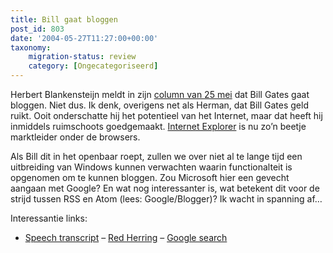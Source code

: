 ```yaml
---
title: Bill gaat bloggen
post_id: 803
date: '2004-05-27T11:27:00+00:00'
taxonomy:
    migration-status: review
    category: [Ongecategoriseerd]
---
```

Herbert Blankensteijn meldt in zijn [column van 25 mei](http://www4.hccnet.nl/404/404.cfm?id=734) dat Bill Gates gaat bloggen. Niet dus. Ik denk, overigens net als Herman, dat Bill Gates geld ruikt. Ooit onderschatte hij het potentieel van het Internet, maar dat heeft hij inmiddels ruimschoots goedgemaakt. [Internet Explorer](http://www.microsoft.com/ie) is nu zo’n beetje marktleider onder de browsers.

Als Bill dit in het openbaar roept, zullen we over niet al te lange tijd een uitbreiding van Windows kunnen verwachten waarin functionalteit is opgenomen om te kunnen bloggen. Zou Microsoft hier een gevecht aangaan met Google? En wat nog interessanter is, wat betekent dit voor de strijd tussen RSS en Atom (lees: Google/Blogger)? Ik wacht in spanning af…

Interessantie links:

- [Speech transcript](http://www.microsoft.com/billgates/speeches/2004/05-20CEOSummit.asp)
– [Red Herring](http://blog.redherring.com/MT/archives/main/000225.html)
– [Google search](http://www.google.com/search?q=blog+bill+gates)
